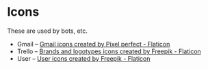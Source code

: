 # Icons

These are used by bots, etc.

- Gmail – <a href="https://www.flaticon.com/free-icons/gmail" title="gmail icons">Gmail icons created by Pixel perfect - Flaticon</a>
- Trello – <a href="https://www.flaticon.com/free-icons/brands-and-logotypes" title="brands and logotypes icons">Brands and logotypes icons created by Freepik - Flaticon</a>
- User – <a href="https://www.flaticon.com/free-icons/user" title="user icons">User icons created by Freepik - Flaticon</a>
